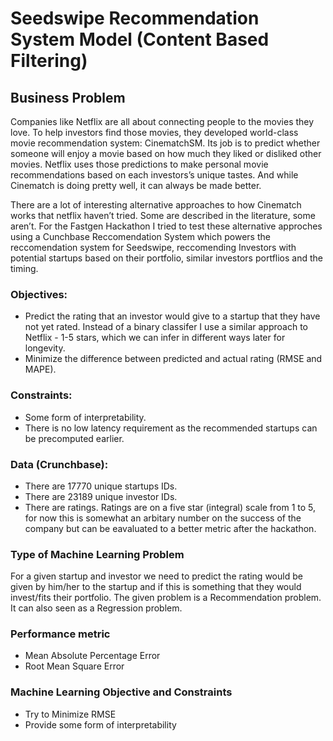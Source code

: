 # Seedswipe Recommendation System Model (Content Based Filtering)

## Business Problem

<p>Companies like Netflix are all about connecting people to the movies they love. To help investors find those movies, they developed world-class movie recommendation system: CinematchSM. Its job is to predict whether someone will enjoy a movie based on how much they liked or disliked other movies. Netflix uses those predictions to make personal movie recommendations based on each investors’s unique tastes. And while Cinematch is doing pretty well, it can always be made better.</p>

<p>There are a lot of interesting alternative approaches to how Cinematch works that netflix haven’t tried. Some are described in the literature, some aren’t. For the Fastgen Hackathon I tried to test these alternative approches using a Cunchbase Reccomendation System which powers the reccomendation system for Seedswipe, reccomending Investors with potential startups based on their portfolio, similar investors portflios and the timing.</p>

### Objectives:
- Predict the rating that an investor would give to a startup that they have not yet rated. Instead of a binary classifer I use a similar approach to Netflix - 1-5 stars, which we can infer in different ways later for longevity.<br>
- Minimize the difference between predicted and actual rating (RMSE and MAPE).


### Constraints:
- Some form of interpretability.
- There is no low latency requirement as the recommended startups can be precomputed earlier.



### Data (Crunchbase):
- There are 17770 unique startups IDs.
- There are 23189 unique investor IDs.
- There are ratings. Ratings are on a five star (integral) scale from 1 to 5, for now this is somewhat an arbitary number on the success of the company but can be eavaluated to a better metric after the hackathon.




### Type of Machine Learning Problem
For a given startup and investor we need to predict the rating would be given by him/her to the startup and if this is something that they would invest/fits their portfolio. The given problem is a Recommendation problem. It can also seen as a Regression problem.



### Performance metric
- Mean Absolute Percentage Error
- Root Mean Square Error



### Machine Learning Objective and Constraints
- Try to Minimize RMSE
- Provide some form of interpretability
